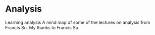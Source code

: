 # Analysis
Learning analysis
A mind map of some of the lectures on analysis from Francis Su. My thanks to Francis Su.
